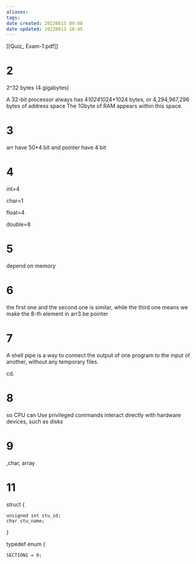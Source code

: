 ```yaml
---
aliases: 
tags: 
date created: 20220613 09:08
date updated: 20220613 10:45
---
```


[[Quiz_ Exam-1.pdf]]

# 2

	
2^32 bytes (4 gigabytes)

A 32-bit processor always has 4*1024*1024*1024 bytes, or 4,294,967,296 bytes of address space The 1Gbyte of RAM appears within this space.

# 3

arr have 50*4 bit and pointer have 4 bit

# 4

int=4

char=1

float=4

double=8

# 5

depend on memory

# 6

the first one and the second one is similar, while the third one means we make the 8-th element in arr3 be pointer

# 7

A shell pipe is a way to connect the output of one program to the input of another, without any temporary files.

cd.

# 8

so CPU can Use privileged commands interact directly with hardware devices, such as disks

# 9

,char, array

# 11

struct {

	unsigned int stu_id;
	char stu_name;

}

typedef enum {

	SECTION1 = 0;
